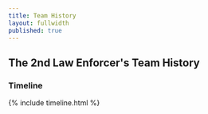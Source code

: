 ```yaml
---
title: Team History
layout: fullwidth
published: true
---
```


## The 2nd Law Enforcer's Team History 

### Timeline

{% include timeline.html %}
